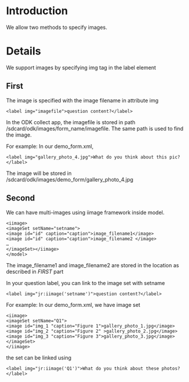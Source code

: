 # Introduction #

We allow two methods to specify images.

# Details #
We support images by specifying img tag in the label element

## First ##

The image is specified with the image filename in attribute img

```
<label img="imagefile">question content?</label>
```

In the ODK collect app, the imagefile is stored in path /sdcard/odk/images/form\_name/imagefile.
The same path is used to find the image.

For example:
In our demo\_form.xml,
```
<label img="gallery_photo_4.jpg">What do you think about this pic?</label>
```

The image will be stored in /sdcard/odk/images/demo\_form/gallery\_photo\_4.jpg

## Second ##

We can have multi-images using iimage framework inside model.
```
<iimage>
<imageSet setName="setname">
<image id="id" caption="caption">image_filename1</image>			
<image id="id" caption="caption">image_filename2 </image>	
…		
</imageSet></iimage>
</model>
```

The image\_filename1 and image\_filename2 are stored in the location as described in _FIRST_ part

In your question label, you can link to the image set with setname
```
<label img="jr:iimage('setname')">question content?</label>
```

For example:
In our demo\_form.xml, we have image set
```
<iimage>
<imageSet setName="Q1">
<image id="img_1 "caption="Figure 1">gallery_photo_1.jpg</image>			
<image id="img_2 "caption="Figure 2" >gallery_photo_2.jpg</image>	
<image id="img_3 "caption="Figure 3">gallery_photo_3.jpg</image>		
</imageSet>
</iimage>
```

the set can be linked using
```
<label img="jr:iimage('Q1')">What do you think about these photos?</label>
```